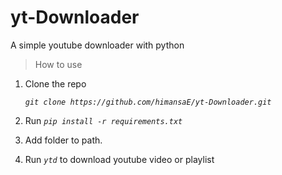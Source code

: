 # yt-Downloader

A simple youtube downloader with python

> How to use

1. Clone the repo

   _`git clone https://github.com/himansaE/yt-Downloader.git`_

2. Run _`pip install -r requirements.txt`_

3. Add folder to path.

4. Run _`ytd`_ to download youtube video or playlist
